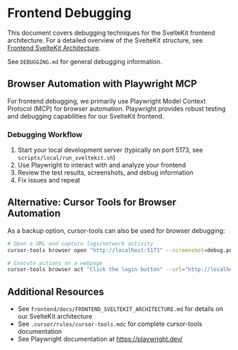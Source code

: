 # Frontend Debugging

This document covers debugging techniques for the SvelteKit frontend architecture. For a detailed overview of the SvelteKit structure, see [Frontend SvelteKit Architecture](./FRONTEND_SVELTEKIT_ARCHITECTURE.md).

See `DEBUGGING.md` for general debugging information.

## Browser Automation with Playwright MCP

For frontend debugging, we primarily use Playwright Model Context Protocol (MCP) for browser automation. Playwright provides robust testing and debugging capabilities for our SvelteKit frontend.


### Debugging Workflow

1. Start your local development server (typically on port 5173, see `scripts/local/run_sveltekit.sh`)
2. Use Playwright to interact with and analyze your frontend
3. Review the test results, screenshots, and debug information
4. Fix issues and repeat

## Alternative: Cursor Tools for Browser Automation

As a backup option, cursor-tools can also be used for browser debugging:

```bash
# Open a URL and capture logs/network activity
cursor-tools browser open "http://localhost:5173" --screenshot=debug.png

# Execute actions on a webpage
cursor-tools browser act "Click the login button" --url="http://localhost:5173"
```

## Additional Resources

- See `frontend/docs/FRONTEND_SVELTEKIT_ARCHITECTURE.md` for details on our SvelteKit architecture
- See `.cursor/rules/cursor-tools.mdc` for complete cursor-tools documentation
- See Playwright documentation at https://playwright.dev/
